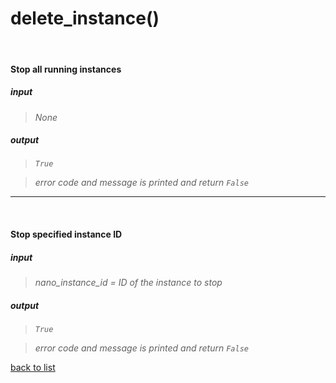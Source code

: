 # **delete_instance()**
<br/>

#### Stop all running instances  
##### input
>*None*

##### output
>*`True`*

>*error code and message is printed and return `False`*

---------

<br/>

#### Stop specified instance ID    
##### input
>*nano_instance_id = ID of the instance to stop*

##### output
>*`True`*

>*error code and message is printed and return `False`*

[back to list](../Index.md)
